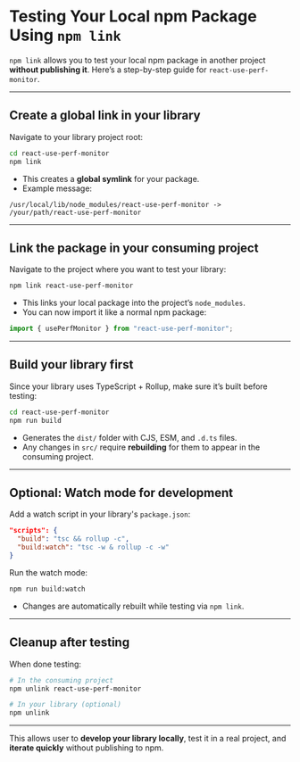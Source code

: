# Testing Your Local npm Package Using `npm link`

`npm link` allows you to test your local npm package in another project **without publishing it**. Here’s a step-by-step guide for `react-use-perf-monitor`.

---

## Create a global link in your library

Navigate to your library project root:

```bash
cd react-use-perf-monitor
npm link
```

- This creates a **global symlink** for your package.
- Example message:

```
/usr/local/lib/node_modules/react-use-perf-monitor -> /your/path/react-use-perf-monitor
```

---

## Link the package in your consuming project

Navigate to the project where you want to test your library:

```bash
npm link react-use-perf-monitor
```

- This links your local package into the project’s `node_modules`.
- You can now import it like a normal npm package:

```ts
import { usePerfMonitor } from "react-use-perf-monitor";
```

---

## Build your library first

Since your library uses TypeScript + Rollup, make sure it’s built before testing:

```bash
cd react-use-perf-monitor
npm run build
```

- Generates the `dist/` folder with CJS, ESM, and `.d.ts` files.
- Any changes in `src/` require **rebuilding** for them to appear in the consuming project.

---

## Optional: Watch mode for development

Add a watch script in your library's `package.json`:

```json
"scripts": {
  "build": "tsc && rollup -c",
  "build:watch": "tsc -w & rollup -c -w"
}
```

Run the watch mode:

```bash
npm run build:watch
```

- Changes are automatically rebuilt while testing via `npm link`.

---

## Cleanup after testing

When done testing:

```bash
# In the consuming project
npm unlink react-use-perf-monitor

# In your library (optional)
npm unlink
```

---

This allows user to **develop your library locally**, test it in a real project, and **iterate quickly** without publishing to npm.

